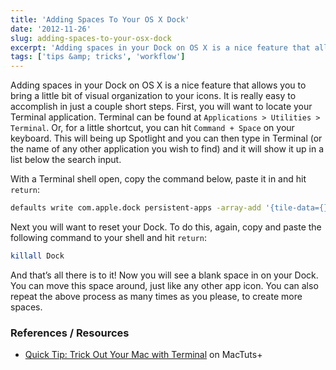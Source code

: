 ```yaml
---
title: 'Adding Spaces To Your OS X Dock'
date: '2012-11-26'
slug: adding-spaces-to-your-osx-dock
excerpt: 'Adding spaces in your Dock on OS X is a nice feature that allows you to bring a little bit of visual organization to your icons. It is really easy to accomplish in just a couple short steps. First, you will want to locate your Terminal application.'
tags: ['tips &amp; tricks', 'workflow']
---
```


Adding spaces in your Dock on OS X is a nice feature that allows you to bring a little bit of visual organization to your icons. It is really easy to accomplish in just a couple short steps. First, you will want to locate your Terminal application. Terminal can be found at `Applications > Utilities > Terminal`. Or, for a little shortcut, you can hit `Command + Space` on your keyboard. This will being up Spotlight and you can then type in Terminal (or the name of any other application you wish to find) and it will show it up in a list below the search input.

With a Terminal shell open, copy the command below, paste it in and hit `return`:

```bash
defaults write com.apple.dock persistent-apps -array-add '{tile-data={}; tile-type="spacer-tile";}'

```

Next you will want to reset your Dock. To do this, again, copy and paste the following command to your shell and hit `return`:

```bash
killall Dock

```

And that’s all there is to it! Now you will see a blank space in on your Dock. You can move this space around, just like any other app icon. You can also repeat the above process as many times as you please, to create more spaces.

### References / Resources

- [Quick Tip: Trick Out Your Mac with Terminal](http://mac.tutsplus.com/tutorials/terminal/quick-tip-trick-out-your-mac-with-terminal/ "MacTuts Plus") on MacTuts+